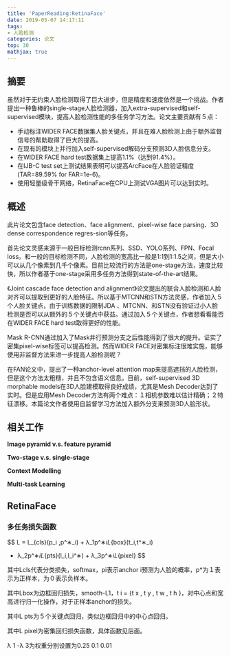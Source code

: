 ```yaml
---
title: 'PaperReading:RetinaFace'
date: 2019-05-07 14:17:11
tags:
- 人脸检测
categories: 论文
top: 30
mathjax: true
---
```


## 摘要

虽然对于无约束人脸检测取得了巨大进步，但是精度和速度依然是一个挑战。作者提出一种鲁棒的single-stage人脸检测器，加入extra-supervised和self-supervised模块，提高人脸检测性能的多任务学习方法。论文主要贡献有５点：

- 手动标注WIDER FACE数据集人脸关键点，并且在难人脸检测上由于额外监督信号的帮助取得了巨大的提高。
- 在现有的模块上并行加入self-supervised解码分支预测3D人脸信息分支。
- 在WIDER FACE hard test数据集上提高1.1%（达到91.4%）。
- 在IJB-C test set上测试结果表明可以提高ArcFace在人脸验证精度(TAR=89.59% for FAR=1e-6)。
- 使用轻量级骨干网络，RetinaFace在CPU上测试VGA图片可以达到实时。

## 概述

此片论文包含face detection、face alignment、pixel-wise face parsing、3D dense correspondence regres-sion等任务。

首先论文灵感来源于一般目标检测rcnn系列、SSD、YOLO系列、FPN、Focal loss。和一般的目标检测不同，人脸检测的宽高比一般是1:1到1:1.5之间，但是大小可以从几个像素到几千个像素。目前比较流行的方法是one-stage方法，速度比较快，所以作者基于one-stage采用多任务方法得到state-of-the-art结果。

《Joint cascade face detection and alignment》论文提出的联合人脸检测和人脸对齐可以提取到更好的人脸特征。所以基于MTCNN和STN方法灵感，作者加入５个人脸关键点，由于训练数据的限制JDA 、MTCNN、和STN没有验证过小人脸检测是否可以从额外的５个关键点中获益。通过加入５个关键点，作者想看看能否在WIDER FACE hard test取得更好的性能。

Mask R-CNN通过加入了Mask并行预测分支之后性能得到了很大的提升。证实了密集pixel-wise标签可以提高检测。然而WIDER FACE对密集标注很难实施，能够使用非监督方法来进一步提高人脸检测呢？

在FAN论文中，提出了一种anchor-level attention map来提高遮挡的人脸检测，但是这个方法太粗糙，并且不包含语义信息。目前，self-supervised 3D morphable models在3D人脸建模取得良好成绩，尤其是Mesh Decoder达到了实时。但是应用Mesh Decoder方法有两个难点：１相机参数难以估计精确；２特征漂移。本篇论文作者使用自监督学习方法加入额外分支来预测3D人脸形状。

## 相关工作

**Image pyramid v.s. feature pyramid**

**Two-stage v.s. single-stage**

**Context Modelling**

**Multi-task Learning**



## RetinaFace

### 多任务损失函数

$$
L = L_{cls}(p_i ,p^∗_i) + λ_1p^∗_iL_{box}(t_i,t^∗_i)
+ λ_2p^∗_iL_{pts}(l_i,l_i^∗) + λ_3p^∗_iL_{pixel}
$$

其中Lcls代表分类损失，softmax，pi表示anchor i预测为人脸的概率，p*为１表示为正样本，为０表示负样本。

其中Lbox为边框回归损失，smooth-L1，t i = {t x , t y , t w , t h }，对中心点和宽高进行归一化操作，对于正样本anchor的损失。

其中L pts为５个关键点回归，类似边框回归中的中心点回归。

其中L pixel为密集回归损失函数，具体函数见后面。

λ 1 -λ 3为权重分别设置为0.25 0.1 0.01